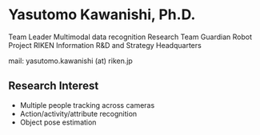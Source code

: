 # Yasutomo Kawanishi, Ph.D.


Team Leader
Multimodal data recognition Research Team
Guardian Robot Project
RIKEN Information R&D and Strategy Headquarters


mail: yasutomo.kawanishi (at) riken.jp

## Research Interest

- Multiple people tracking across cameras
- Action/activity/attribute recognition
- Object pose estimation
